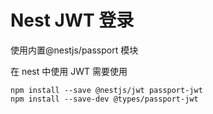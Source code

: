 # Nest JWT 登录

使用内置@nestjs/passport 模块

在 nest 中使用 JWT 需要使用

```
npm install --save @nestjs/jwt passport-jwt
npm install --save-dev @types/passport-jwt
```
